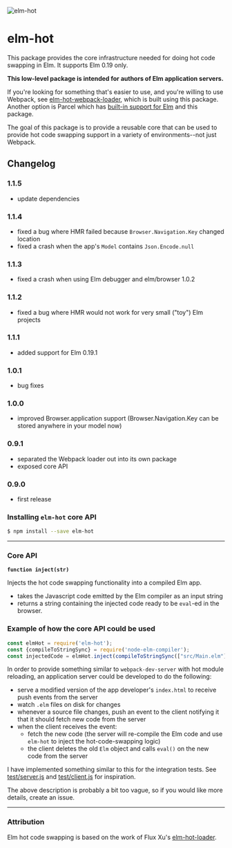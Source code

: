 ![elm-hot](https://github.com/klazuka/elm-hot/workflows/elm-hot/badge.svg)

# elm-hot

This package provides the core infrastructure needed for doing hot code swapping in Elm. It supports Elm 0.19 only.

**This low-level package is intended for authors of Elm application servers.**

If you're looking for something that's easier to use, and you're willing to use Webpack, see [elm-hot-webpack-loader](https://github.com/klazuka/elm-hot-webpack-loader), which is built using this package. Another option is Parcel which has [built-in support for Elm](https://parceljs.org/elm.html) and this package.

The goal of this package is to provide a reusable core that can be used to provide hot code swapping support in a variety of environments--not just Webpack.


## Changelog

### 1.1.5
- update dependencies

### 1.1.4
- fixed a bug where HMR failed because `Browser.Navigation.Key` changed location
- fixed a crash when the app's `Model` contains `Json.Encode.null`

### 1.1.3
- fixed a crash when using Elm debugger and elm/browser 1.0.2

### 1.1.2
- fixed a bug where HMR would not work for very small ("toy") Elm projects

### 1.1.1
- added support for Elm 0.19.1

### 1.0.1
- bug fixes

### 1.0.0
- improved Browser.application support (Browser.Navigation.Key can be stored anywhere in your model now) 

### 0.9.1
- separated the Webpack loader out into its own package
- exposed core API

### 0.9.0
- first release


### Installing `elm-hot` core API

```bash
$ npm install --save elm-hot
```

---------------------------------------------

### Core API


**`function inject(str)`**

Injects the hot code swapping functionality into a compiled Elm app.

- takes the Javascript code emitted by the Elm compiler as an input string
- returns a string containing the injected code ready to be `eval`-ed in the browser.   


### Example of how the core API could be used 

```javascript
const elmHot = require('elm-hot');
const {compileToStringSync} = require('node-elm-compiler');
const injectedCode = elmHot.inject(compileToStringSync(["src/Main.elm"], {}));
```

In order to provide something similar to `webpack-dev-server` with hot module reloading, an application server could be developed to do the following:

- serve a modified version of the app developer's `index.html` to receive push events from the server
- watch `.elm` files on disk for changes
- whenever a source file changes, push an event to the client notifying it that it should fetch new code from the server
- when the client receives the event:
    - fetch the new code (the server will re-compile the Elm code and use `elm-hot` to inject the hot-code-swapping logic)
    - the client deletes the old `Elm` object and calls `eval()` on the new code from the server
    
I have implemented something similar to this for the integration tests. See [test/server.js]() and [test/client.js]() for inspiration.

The above description is probably a bit too vague, so if you would like more details, create an issue.

-------------------------------------------


### Attribution

Elm hot code swapping is based on the work of Flux Xu's [elm-hot-loader](https://github.com/fluxxu/elm-hot-loader).
